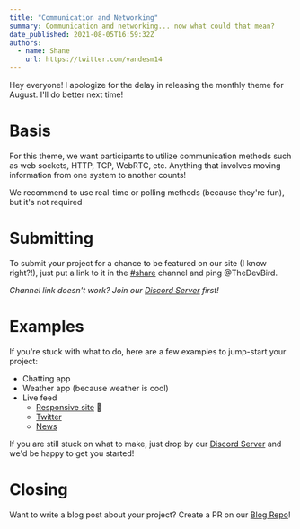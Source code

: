 ```yaml
---
title: "Communication and Networking"
summary: Communication and networking... now what could that mean?
date_published: 2021-08-05T16:59:32Z
authors:
  - name: Shane
    url: https://twitter.com/vandesm14
---
```

Hey everyone! I apologize for the delay in releasing the monthly theme for August. I'll do better next time!

# Basis
For this theme, we want participants to utilize communication methods such as web sockets, HTTP, TCP, WebRTC, etc. Anything that involves moving information from one system to another counts!

We recommend to use real-time or polling methods (because they're fun), but it's not required

# Submitting
To submit your project for a chance to be featured on our site (I know right?!), just put a link to it in the [#share](https://discord.com/channels/753992573743399023/788869046119563345) channel and ping @TheDevBird.

*Channel link doesn't work? Join our [Discord Server](https://respdev.com/discord) first!*

# Examples
If you're stuck with what to do, here are a few examples to jump-start your project:
- Chatting app
- Weather app (because weather is cool)
- Live feed
  - [Responsive site](https://github.com/ResponsiveDev/blog) 👀
  - [Twitter](https://twitter.com)
  - [News](https://github.com/HackerNews/API)

If you are still stuck on what to make, just drop by our [Discord Server](https://respdev.com/discord) and we'd be happy to get you started!

# Closing
Want to write a blog post about your project? Create a PR on our [Blog Repo](https://github.com/ResponsiveDev/blog)!
